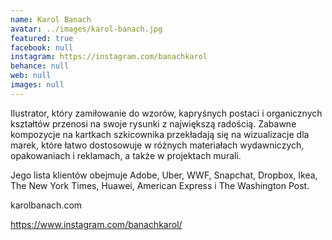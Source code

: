 ```yaml
---
name: Karol Banach
avatar: ../images/karol-banach.jpg
featured: true
facebook: null
instagram: https://instagram.com/banachkarol
behance: null
web: null
images: null
---
```

Ilustrator, który zamiłowanie do wzorów, kapryśnych postaci i organicznych kształtów przenosi na swoje rysunki z największą radością. Zabawne kompozycje na kartkach szkicownika przekładają się na wizualizacje dla marek, które łatwo dostosowuje w różnych materiałach wydawniczych, opakowaniach i reklamach, a także w projektach murali.



Jego lista klientów obejmuje Adobe, Uber, WWF, Snapchat, Dropbox, Ikea, The New York Times, Huawei, American Express i The Washington Post.



karolbanach.com

https://www.instagram.com/banachkarol/
